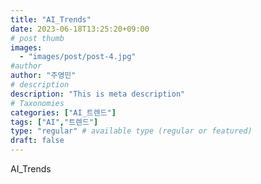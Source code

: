 ```yaml
---
title: "AI_Trends"
date: 2023-06-18T13:25:20+09:00
# post thumb
images:
  - "images/post/post-4.jpg"
#author
author: "주영민"
# description
description: "This is meta description"
# Taxonomies
categories: ["AI_트렌드"]
tags: ["AI","트렌드"]
type: "regular" # available type (regular or featured)
draft: false
---
```


AI_Trends